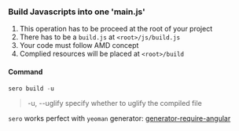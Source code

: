 ### Build Javascripts into one 'main.js' ###

1. This operation has to be proceed at the root of your project
2. There has to be a `build.js` at `<root>/js/build.js`
3. Your code must follow AMD concept
4. Complied resources will be placed at `<root>/build`

#### Command ####

```powershell
sero build -u
```

> -u, --uglify  specify whether to uglify the compiled file

`sero` works perfect with `yeoman` generator: [generator-require-angular](https://github.com/leftstick/generator-require-angular)

